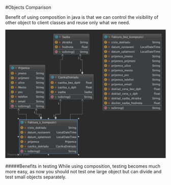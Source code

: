 #Objects Comparison

Benefit of using composition in java is that we can control the visibility of other object to client classes and reuse only what we need.

![alt text](Faktura_s_a_bez_kompozici.png)

#####Benefits in testing
While using composition, testing becomes much more easy, as now you should not test one large object but can divide and test small objects separately.
